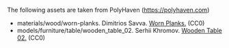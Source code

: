 The following assets are taken from PolyHaven (https://polyhaven.com)

- materials/wood/worn-planks. Dimitrios Savva. [Worn Planks.](https://polyhaven.com/a/worn_planks) (CC0)
- models/furniture/table/wooden_table_02. Serhii Khromov. [Wooden Table 02.](https://polyhaven.com/a/wooden_table_02) (CC0)
